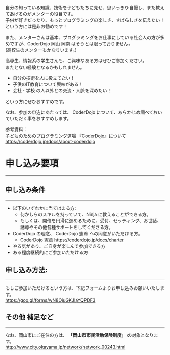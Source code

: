 <!--
  [title: メンターとしての活動に興味がある方へ]
  [desc: CoderDojo の活動をサポートする手段の一つとして、メンターとして参加するというものがあります。情報系の技術・能力を持っていなかったとしても、役割はたくさんあります。]
-->

自分の知っている知識、技術を子どもたちに見せ、思いっきり自慢し、また教えてあげるのがメンターの役目です。  
子供が好きだったり、もっとプログラミングの楽しさ、すばらしさを伝えたい！  
という方には是非お勧めです！

また、メンターさんは基本、プログラミングをお仕事にしている社会人の方が多めですが、CoderDojo 岡山 岡南 はそうとは限っておりません。  
(高校生のメンターもかなりいます。)

高専生、情報系の学生さんも、ご興味なある方はぜひご参加ください。  
またとない経験となるかもしれません。

- 自分の技術を人に役立てたい！
- 子供のIT教育について興味がある！
- 会社・学校 の人以外との交流・人脈を深めたい！

という方にぜひおすすめです。

なお、参加の申込にあたっては、 CoderDojo について、あらかじめ調べておいていただく事をおすすめします。

参考資料：  
子どものためのプログラミング道場 『CoderDojo』について
<https://coderdojo.jp/docs/about-coderdojo>

# 申し込み要項
---

## 申し込み条件
---
- 以下のいずれかに当てはまる方:
  - 何かしらのスキルを持っていて、Ninja に教えることができる方。
  - もしくは、開催を円滑に進めるために、受付、セッティング、お世話、誘導やその他各種サポートをしてくださる方。
- CoderDojo の理念、 CoderDojo 憲章 への同意がいただける方。
  - CoderDojo 憲章 <https://coderdojo.jp/docs/charter>
- やる気があり、ご自身が楽しんで参加できる方
- ある程度継続的にご参加いただける方

## 申し込み方法:
---
もしご参加いただけるという方は、下記フォームよりお申し込みお願いいたします。  
<https://goo.gl/forms/wN8OjuGKJIaYQPDF3>

## その他 補足など
---
なお、岡山市にご在住の方は、 **「岡山市市民活動保険制度」** の対象となります。  
<http://www.city.okayama.jp/network/network_00243.html>

